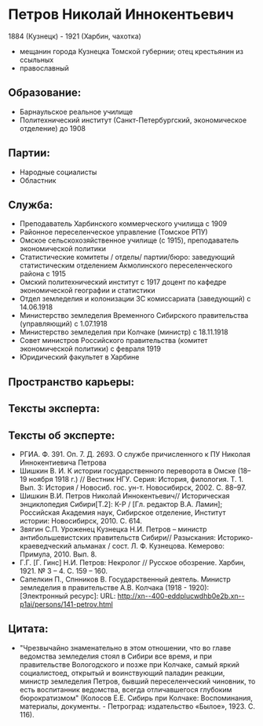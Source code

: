 # Петров Николай Иннокентьевич
1884 (Кузнецк)  - 1921 (Харбин, чахотка) 
* мещанин города Кузнецка Томской губернии; отец крестьянин из ссыльных
* православный 
## Образование:
* Барнаульское реальное училище
* Политехнический институт (Санкт-Петербургский, экономическое отделение) до 1908
## Партии:
* Народные социалисты
* Областник
## Служба:
* Преподаватель Харбинского коммерческого училища с 1909 
* Районное переселенческое управление (Томское РПУ) 
* Омское сельскохозяйственное училище (с 1915), преподаватель экономической политики 
* Статистические комитеты / отделы/ партии/бюро: заведующий статистическим отделением Акмолинского переселенческого района с 1915 
* Омский политехнический институт с 1917 доцент по кафедре экономической географии и статистики
* Отдел земледелия и колонизации ЗС комиссариата (заведующий) с 14.06.1918  
* Министерство земледелия Временного Сибирского правительства (управляющий) с 1.07.1918
* Министерство земледелия при Колчаке (министр) с 18.11.1918
* Совет министров Российского правительства (комитет экономической политики) с февраля 1919
* Юридический факультет в Харбине
## Пространство карьеры:
## Тексты эксперта:
## Тексты об эксперте:
* РГИА. Ф. 391. Оп. 7. Д. 2693. О службе причисленного к ПУ Николая Иннокентиевича Петрова 
* Шишкин В. И. К истории государственного переворота в Омске (18–19 ноября 1918 г.) // Вестник НГУ. Серия: История, филология. Т. 1. Вып. 3: История / Новосиб. гос. ун-т. Новосибирск, 2002. C. 88–97. 
* Шишкин В.И. Петров Николай Иннокентьевич// Историческая энциклопедия Сибири[Т.2]: К-Р / [Гл. редактор В.А. Ламин]; Российская Академия наук, Сибирское отделение, Институт истории: Новосибирск, 2010. С. 614.
* Звягин С.П. Уроженец Кузнецка Н.И. Петров – министр антибольшевистских правительств Сибири// Разыскания: Историко-краеведческий альманах / сост. Л. Ф. Кузнецова. Кемерово: Примула, 2010. Вып. 8. 
* Г.Г. [Г. Гинс] Н.И. Петров: Некролог // Русское обозрение. Харбин, 1921. № 3 – 4. С. 159 – 160.
* Сапелкин П., Спнников В. Государственный деятель. Министр земледелия в правительстве А.В. Колчака (1918 - 1920): [Электронный ресурс]: URL: http://xn--400-eddplucwdhb0e2b.xn--p1ai/persons/141-petrov.html
## Цитата:
* "Чрезвычайно знаменательно в этом отношении, что во главе ведомства земледелия стоял в Сибири все время, и при правительстве Вологодского и позже при Колчаке, самый яркий социалистоед, открытый и воинствующий паладин реакции, министр земледелия Петров, бывший переселенческий чиновник, то есть воспитанник ведомства, всегда отличавшегося глубоким бюрократизмом" (Колосов Е.Е. Сибирь при Колчаке: Воспоминания, материалы, документы. - Петроград: издательство «Былое», 1923. С. 116). 